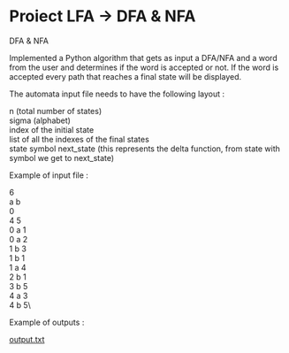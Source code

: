 # Proiect LFA -> DFA & NFA

 DFA &amp; NFA

 Implemented a Python algorithm that gets as input a DFA/NFA and a word from the user and determines if the word is accepted or not. If the word is accepted every path that reaches a final state will be displayed.
 
 The automata input file needs to have the following layout :
 
n (total number of states) \
sigma (alphabet) \
index of the initial state \
list of all the indexes of the final states \
state symbol next_state (this represents the delta function, from state with symbol we get to next_state)

Example of input file :

6\
a b\
0\
4 5\
0 a 1\
0 a 2\
1 b 3\
1 b 1\
1 a 4\
2 b 1\
3 b 5\
4 a 3\
4 b 5\

Example of outputs :

[output.txt](https://github.com/Alexco2003/Proiect-DFA-NFA/files/11011525/output.txt)
